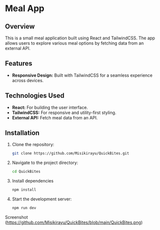 # Meal App

## Overview

This is a small meal application built using React and TailwindCSS. The app allows users to explore various meal options by fetching data from an external API.

## Features
- **Responsive Design:** Built with TailwindCSS for a seamless experience across devices.

## Technologies Used

- **React:** For building the user interface.
- **TailwindCSS:** For responsive and utility-first styling.
- **External API:** Fetch meal data from an API.

## Installation

1. Clone the repository:
   ```bash
   git clone https://github.com/Misikirayu/QuickBites.git
2. Navigate to the project directory:
   ```bash
   cd QuickBites
3. Install dependencies
   ```bash
   npm install
4. Start the development server:
   ```bash
   npm run dev
Screenshot
  (https://github.com/Misikirayu/QuickBites/blob/main/QuickBites.png)



